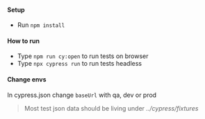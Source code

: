 #### Setup
+ Run ``npm install``

#### How to run
+ Type ``npm run cy:open`` to run tests on browser
+ Type ``npx cypress run`` to run tests headless

#### Change envs
In cypress.json change ``baseUrl`` with qa, dev or prod

> Most test json data should be living under *../cypress/fixtures*